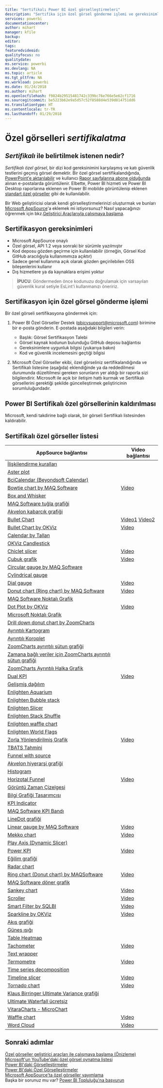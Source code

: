 ```yaml
---
title: "Sertifikalı Power BI özel görselleştirmeleri"
description: "Sertifika için özel görsel gönderme işlemi ve gereksinimleri. Önceden sertifikalanan özel görseller listesi."
services: powerbi
documentationcenter: 
author: mihart
manager: kfile
backup: 
editor: 
tags: 
featuredvideoid: 
qualityfocus: no
qualitydate: 
ms.service: powerbi
ms.devlang: NA
ms.topic: article
ms.tgt_pltfrm: NA
ms.workload: powerbi
ms.date: 01/24/2018
ms.author: mihart
ms.openlocfilehash: f9824b29515481742c339bc76e766e5e62cf1716
ms.sourcegitcommit: be5223b62e9a5d57c52f8588d4e539d814751dd6
ms.translationtype: HT
ms.contentlocale: tr-TR
ms.lasthandoff: 01/29/2018
---
```

# <a name="getting-a-custom-visual-certified"></a>Özel görselleri *sertifikalatma*
## <a name="what-is-meant-by-certified"></a>*Sertifikalı* ile belirtilmek istenen nedir?
*Sertifikalı özel görsel*, bir dizi kod gereksinimini karşılaşmış ve katı güvenlik testlerini geçmiş görsel demektir.  Bir özel görsel sertifikalandığında, [PowerPoint'e aktarılabilir](service-publish-to-powerpoint.md) ve kullanıcı [Rapor sayfalarına abone olduğunda](service-report-subscribe.md) alınan e-postalarda görüntülenir. Elbette, Power BI hizmeti ve Power BI Desktop raporlarına eklenen ve Power BI mobilde görüntülenip eklenen [standart özel görseller](power-bi-custom-visuals.md) gibi de kullanılabilir.

Bir Web geliştiricisi olarak kendi görselleştirmelerinizi oluşturmak ve bunları [Microsoft AppSource](https://appsource.microsoft.com)'a eklemek mi istiyorsunuz? Nasıl yapacağınızı öğrenmek için bkz.[Geliştirici Araçlarıyla çalışmaya başlama](service-custom-visuals-getting-started-with-developer-tools.md).


## <a name="certification-requirements"></a>Sertifikasyon gereksinimleri
* Microsoft AppSource onaylı    
* Özel görsel, API 1.2 veya sonraki bir sürümle yazılmıştır    
* Kod deposu gözden geçirme için kullanılabilir (örneğin, Görsel Kod GitHub aracılığıyla kullanımımıza açıktır)    
* Sadece genel kullanıma açık olarak gözden geçirilebilen OSS bileşenlerini kullanır    
* Dış hizmetlere ya da kaynaklara erişimi yoktur    

> **İPUCU**: Göndermeden önce kodunuzu doğrulamak için varsayılan güvenlik kural setiyle EsLint'i kullanmanızı öneririz.
> 
> 

## <a name="process-for-submitting-a-custom-visual-for-certification"></a>Sertifikasyon için özel görsel gönderme işlemi
Bir özel görseli sertifikasyona göndermek için:

1. Power BI Özel Görseller Destek (pbicvsupport@microsoft.com) birimine bir e-posta gönderin. E-postada aşağıdaki bilgileri verin:    
   
   * Başlık: Görsel Sertifikasyon Talebi    
   * Görsel kaynak kodunun bulunduğu GitHub deposu bağlantısı    
   * Gereksinimlere uygunluk bilgisi (yukarıya bakın)    
   * Kod ve güvenlik incelemesini geçtiği bilgisi    
2. Microsoft Özel Görseller ekibi, özel görseliniz sertifikalandığında ve Sertifikalı listesine (aşağıda) eklendiğinde ya da reddedilmesi durumunda düzeltilmesi gereken sorunların yer aldığı bir raporla sizi bilgilendirir. Microsoft ile açık bir iletişim hattı kurmak ve Sertifikalı görsellerini gerektiği şekilde güncelleştirmek geliştiricinin sorumluluğundadır.

## <a name="removal-of-power-bi-certified-custom-visuals"></a>Power BI Sertifikalı özel görsellerinin kaldırılması
Microsoft, kendi takdirine bağlı olarak, bir görseli Sertifikalı listesinden kaldırabilir.  

## <a name="list-of-custom-visuals-that-have-been-certified"></a>Sertifikalı özel görseller listesi
| AppSource bağlantısı | Video bağlantısı |
| --- | --- |
| [İlişkilendirme kuralları](https://appsource.microsoft.com/en-us/product/power-bi-visuals/WA104380815) | |
| [Aster plot](https://appsource.microsoft.com/product/power-bi-visuals/WA104380759?src=office&tab=Overview) | |
| [BciCalendar (Beyondsoft Calendar)](https://appsource.microsoft.com/en-us/product/power-bi-visuals/WA104381096?src=office&tab=Overview)  | |
| [Bowtie chart by MAQ Software](https://appsource.microsoft.com/product/power-bi-visuals/WA104380838?src=office&tab=Overview) |[Video](https://youtu.be/So5xKMSpVJI) |
| [Box and Whisker](https://appsource.microsoft.com/product/power-bi-visuals/WA104380831?src=office&tab=Overview) | |
| [MAQ Software tuğla grafiği](https://appsource.microsoft.com/en-us/product/power-bi-visuals/WA104380836) | |
| [Akvelon kabarcık grafiği](https://appsource.microsoft.com/en-us/product/power-bi-visuals/WA104381340?src=office) | |
| [Bullet Chart](https://store.office.com/app.aspx?assetid=WA104380755) |[Video1](https://youtu.be/AOlsFYkfkcw)   [Video2](https://youtu.be/AQvd2FhRyCI) |
| [Bullet Chart by OKViz](https://store.office.com/bullet-chart-by-okviz-WA104380953.aspx) |[Video](https://youtu.be/mtvUNl9bMjA) |
| [Calendar by Tallan](https://appsource.microsoft.com/product/power-bi-visuals/WA104381146?src=office&tab=Overview) | |
| [OKViz Candlestick](https://appsource.microsoft.com/en-us/product/power-bi-visuals/WA104380952) | |
| [Chiclet slicer](https://store.office.com/chiclet-slicer-WA104380756.aspx) |[Video](https://youtu.be/iYOkJ1APueY) |
| [Çubuk grafik](https://appsource.microsoft.com/product/power-bi-visuals/WA104380761?src=office&tab=Overview) |[Video](https://youtu.be/AQvd2FhRyCI) |
| [Circular gauge by MAQ Software](https://appsource.microsoft.com/product/power-bi-visuals/WA104380837?tab=Overview) | |
| [Cylindrical gauge](https://appsource.microsoft.com/product/power-bi-visuals/WA104380874) | |
| [Dial gauge](https://appsource.microsoft.com/product/power-bi-visuals/WA104381184) |[Video](https://youtu.be/AOlsFYkfkcw) |
| [Donut chart (Ring chart) by MAQ Software](https://appsource.microsoft.com/product/power-bi-visuals/WA104380824?tab=Overview) |[Video](https://youtu.be/pDToHDFHnq8) |
| [MAQ Software Noktalı Grafik](https://appsource.microsoft.com/en-us/product/power-bi-visuals/WA104381101) | |
| [Dot Plot by OKViz](https://appsource.microsoft.com/product/power-bi-visuals/WA104381101?src=office&tab=Overview) |[Video](https://youtu.be/4lskRgcpFJY) |
| [Microsoft Noktalı Grafik](https://appsource.microsoft.com/en-us/product/power-bi-visuals/WA104380760?src=office) | |
| [Drill down donut chart by ZoomCharts](https://appsource.microsoft.com/product/power-bi-visuals/WA104380858) | |
| [Ayrıntılı Kartogram](https://appsource.microsoft.com/en-us/product/power-bi-visuals/WA104381045?src=office) | |
| [Ayrıntılı Koroplet](https://appsource.microsoft.com/en-us/product/power-bi-visuals/WA104381044?src=office) | |
| [ZoomCharts ayrıntılı sütun grafiği](https://appsource.microsoft.com/en-us/product/power-bi-visuals/WA104380881?src=office) | |
| [Zamana bağlı veriler için ZoomCharts ayrıntılı sütun grafiği](https://appsource.microsoft.com/en-us/product/power-bi-visuals/WA104380881) | |
| [ZoomCharts Ayrıntılı Halka Grafik](https://appsource.microsoft.com/en-us/product/power-bi-visuals/WA104380858) | |
| [Dual KPI](https://store.office.com/dual-kpi-WA104380774.aspx) |[Video](https://youtu.be/821o0-eVBXo?list=PL1N57mwBHtN1vIjfvuBIzZllrmKo-Vz6x) |
| [Gelişmiş dağılım](https://appsource.microsoft.com/en-us/product/power-bi-visuals/WA104380762) | |
| [Enlighten Aquarium](https://appsource.microsoft.com/product/power-bi-visuals/WA104381112?src=office&tab=Overview) | |
| [Enlighten Bubble stack](https://appsource.microsoft.com/en-us/product/power-bi-visuals/WA104380868) | |
| [Enlighten Slicer](https://appsource.microsoft.com/en-us/product/power-bi-visuals/WA104380960?tab=Overview) | |
| [Enlighten Stack Shuffle](https://appsource.microsoft.com/en-us/product/power-bi-visuals/WA104380849) | |
| [Enlighten waffle chart](https://appsource.microsoft.com/en-us/product/power-bi-visuals/WA104380850) | |
| [Enlighten World Flags](https://appsource.microsoft.com/en-us/product/power-bi-visuals/WA104380923) | |
| [Zorla Yönlendirilmiş Grafik](https://appsource.microsoft.com/en-us/product/power-bi-visuals/WA104380764) |[Video](https://youtu.be/YsTa7uyJ4sg) |
| [TBATS Tahmini](https://appsource.microsoft.com/en-us/product/power-bi-visuals/WA104381326?src=office) | |
| [Funnel with source]() | || [Gantt](https://store.office.com/gantt-WA104380765.aspx) |[Video](https://youtu.be/qJ7s_KrGiUU) |
| [Akvelon hiyerarşi grafiği](https://appsource.microsoft.com/en-us/product/power-bi-visuals/WA104381333?src=office) | |
| [Histogram](https://store.office.com/histogram-chart-WA104380776.aspx) | |
| [Horizotal Funnel](https://appsource.microsoft.com/product/power-bi-visuals/WA104380846) |[Video](https://youtu.be/SudZei68PPo) |
| [Görüntü Zaman Çizelgesi](https://appsource.microsoft.com/en-us/product/power-bi-visuals/WA104381254) | |
| [Bilgi Grafiği Tasarımcısı](https://appsource.microsoft.com/en-us/product/power-bi-visuals/WA104380898?src=office) | |
| [KPI Indicator](https://store.office.com/kpi-indicator-WA104380832.aspx) | |
| [MAQ Software KPI Bandı](https://appsource.microsoft.com/en-us/product/power-bi-visuals/WA104380946) | |
| [LineDot grafiği](https://appsource.microsoft.com/en-us/product/power-bi-visuals/WA104380766?src=office) | |
| [Linear gauge by MAQ Software](https://appsource.microsoft.com/product/power-bi-visuals/WA104380821?src=office&tab=Overview) |[Video](https://youtu.be/AOlsFYkfkcw) |
| [Mekko chart](https://appsource.microsoft.com/product/power-bi-visuals/WA104380785?src=office&tab=Overview)  | [Video](https://youtu.be/90FLCKpgicA)|
| [Play Axis (Dynamic Slicer)](https://store.office.com/play-axis-dynamic-slicer-WA104380981.aspx) | |
| [Power KPI](https://appsource.microsoft.com/product/power-bi-visuals/WA104381083) |[Video](https://youtu.be/IvfIP3E6-1Q) |
| [Eğilim grafiği](https://appsource.microsoft.com/en-us/product/power-bi-visuals/WA104381006) | |
| [Radar chart](https://store.office.com/radar-chart-WA104380771.aspx) | |
| [Ring chart (Donut chart) by MAQSoftware](https://appsource.microsoft.com/en-us/product/power-bi-visuals/WA104380824?src=office&tab=Overview) | [Video](https://youtu.be/pDToHDFHnq8)|
| [MAQ Software döner grafik](https://appsource.microsoft.com/en-us/product/power-bi-visuals/WA104381007?src=office) |  |
| [Sankey chart](https://store.office.com/app.aspx?assetid=WA104380777.aspx) |[Video](https://youtu.be/WWP9wVUHGaA) |
| [Scroller](https://store.office.com/scroller-WA104381018.aspx) |[Video](https://youtu.be/uhRFQF2cGSY) |
| [Smart Filter by SQLBI](https://store.office.com/smart-filter-by-okviz-WA104380859.aspx) |[Video](https://youtu.be/gcJsDDRQq28) |
| [Sparkline by OKViz](https://appsource.microsoft.com/product/power-bi-visuals/WA104380910?src=office&tab=Overview) |[Video](https://youtu.be/0m3Vnvso9tY) |
| [Akış grafiği](https://appsource.microsoft.com/en-us/product/power-bi-visuals/WA104380772?tab=Overview) |  |
| [Güneş ışığı](https://appsource.microsoft.com/product/power-bi-visuals/WA104380767?src=office&tab=Overview) | |
| [Table Heatmap](https://store.office.com/table-heatmap-WA104380818.aspx) | |
| [Tachometer](https://store.office.com/tachometer-WA104380937.aspx?) |[Video](https://www.youtube.com/watch?v=C3OXdETbS9o) |
| [Text wrapper](https://appsource.microsoft.com/product/power-bi-visuals/WA104380826) | |
| [Termometre](https://appsource.microsoft.com/product/power-bi-visuals/WA104380847?src=office&tab=Overview) | [Video](https://youtu.be/SPX9mgrAdBc)|
| [Time series decomposition](https://appsource.microsoft.com/product/power-bi-visuals/WA104380897) | |
| [Timeline slicer](https://store.office.com/timeline-slicer-WA104380786.aspx) |[Video](https://youtu.be/ozMtZ4_NZ10) |
| [Tornado chart](https://store.office.com/tornado-chart-WA104380768.aspx) |[Video](https://youtu.be/AQvd2FhRyCI) |
| [Klaus Birringer Ultimate Variance grafiği](https://appsource.microsoft.com/en-us/product/power-bi-visuals/WA104381140?src=office) | |
| [Ultimate Waterfall ücretsiz](https://appsource.microsoft.com/en-us/product/power-bi-visuals/WA104380956) | |
| [VitaraCharts - MicroChart](https://appsource.microsoft.com/en-us/product/power-bi-visuals/WA104381165) | |
| [Waffle chart](https://appsource.microsoft.com/product/power-bi-visuals/WA104381049?src=office&tab=Overview) |[Video](https://youtu.be/1vRqYUsm3Vk) |
| [Word Cloud](https://store.office.com/word-cloud-WA104380752.aspx?) |[Video](https://www.youtube.com/watch?v=AblTenl9fqo) |

## <a name="next-steps"></a>Sonraki adımlar
[Özel görseller geliştirici araçları ile çalışmaya başlama (Önizleme)](service-custom-visuals-getting-started-with-developer-tools.md)      
[Microsoft'un YouTube'daki özel görsel oynatma listesi](https://www.youtube.com/playlist?list=PL1N57mwBHtN1vIjfvuBIzZllrmKo-Vz6x)  
[Power BI'daki Görselleştirmeler](power-bi-report-visualizations.md)  
[Power BI'daki Özel Görselleştirmeler](power-bi-custom-visuals.md)  
[Microsoft AppSource'ta özel görseller yayımlama](developer/office-store.md)  
Başka bir sorunuz mu var? [Power BI Topluluğu'na başvurun](http://community.powerbi.com/)

